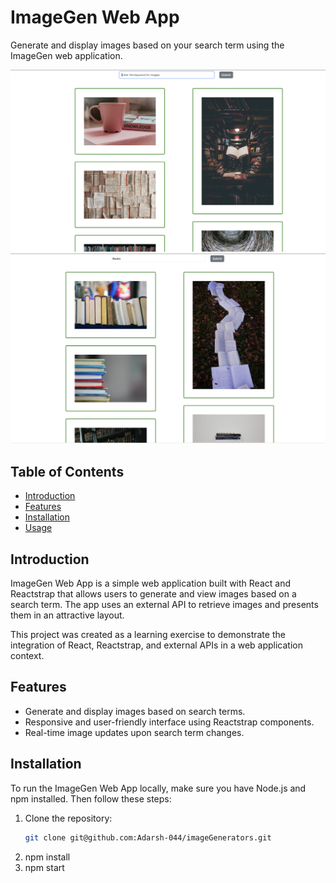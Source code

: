 # ImageGen Web App

Generate and display images based on your search term using the ImageGen web application.

![Generated Image](public/sample_image.png)
![Generated Image](public/sample_image2.png)

## Table of Contents

- [Introduction](#introduction)
- [Features](#features)
- [Installation](#installation)
- [Usage](#usage)

## Introduction

ImageGen Web App is a simple web application built with React and Reactstrap that allows users to generate and view images based on a search term. The app uses an external API to retrieve images and presents them in an attractive layout.

This project was created as a learning exercise to demonstrate the integration of React, Reactstrap, and external APIs in a web application context.

## Features

- Generate and display images based on search terms.
- Responsive and user-friendly interface using Reactstrap components.
- Real-time image updates upon search term changes.

## Installation

To run the ImageGen Web App locally, make sure you have Node.js and npm installed. Then follow these steps:

1. Clone the repository:
   ```bash
   git clone git@github.com:Adarsh-044/imageGenerators.git


2. npm install 
3. npm start
